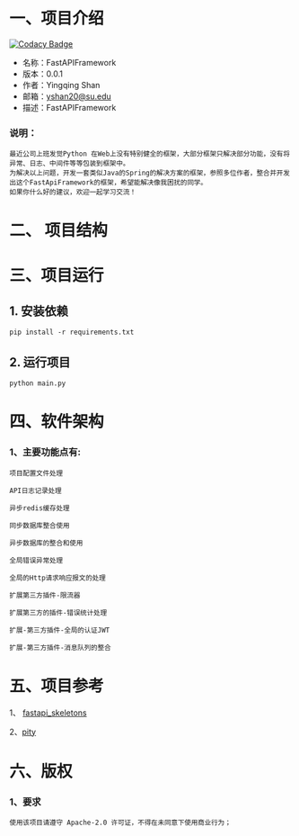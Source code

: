 # 一、项目介绍

[![Codacy Badge](https://api.codacy.com/project/badge/Grade/7bf9cee8308940448d621604a45cce90)](https://app.codacy.com/gh/462548187/fastApiFramework?utm_source=github.com&utm_medium=referral&utm_content=462548187/fastApiFramework&utm_campaign=Badge_Grade_Settings)

- 名称：FastAPIFramework
- 版本：0.0.1
- 作者：Yingqing Shan
- 邮箱：yshan20@su.edu
- 描述：FastAPIFramework

### 说明：
    最近公司上班发觉Python 在Web上没有特别健全的框架，大部分框架只解决部分功能，没有将异常、日志、中间件等等包装到框架中。
    为解决以上问题，开发一套类似Java的Spring的解决方案的框架，参照多位作者，整合并开发出这个FastApiFramework的框架，希望能解决像我困扰的同学。
    如果你什么好的建议，欢迎一起学习交流！

# 二、 项目结构





# 三、项目运行
## 1. 安装依赖
```shell
pip install -r requirements.txt
```
## 2. 运行项目
```shell
python main.py
```


# 四、软件架构
### 1、主要功能点有:

    项目配置文件处理

    API日志记录处理

    异步redis缓存处理

    同步数据库整合使用

    异步数据库的整合和使用

    全局错误异常处理

    全局的Http请求响应报文的处理

    扩展第三方插件-限流器

    扩展第三方的插件-错误统计处理

    扩展-第三方插件-全局的认证JWT

    扩展-第三方插件-消息队列的整合


# 五、项目参考
1、 [fastapi_skeletons](https://gitee.com/xiaozhong1988/fastapi_skeletons)

2、[pity](https://github.com/wuranxu/pity)


# 六、版权
### 1、要求
    使用该项目请遵守 Apache-2.0 许可证，不得在未同意下使用商业行为；